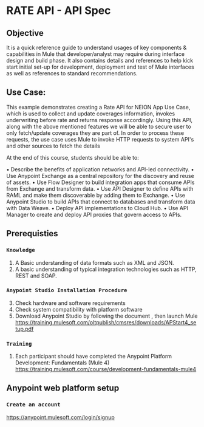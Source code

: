 # RATE API - API Spec

## Objective

It is a quick reference guide to understand usages of key components & capabilities in Mule that developer/analyst may require during interface design and build phase. It also contains details and references to help kick start initial set-up for development, deployment and test of Mule interfaces as well as references to standard recommendations.

## Use Case:
This example demonstrates creating a Rate API for NEION App Use Case, which is used to collect and update coverages information, invokes underwriting before rate and returns response accordingly. Using this API, along with the above mentioned features we will be able to secure user to only fetch/update coverages they are part of. In order to process these requests, the use case uses Mule to invoke HTTP requests to system API's and other sources to fetch the details

At the end of this course, students should be able to:

•	Describe the benefits of application networks and API-led connectivity.
•	Use Anypoint Exchange as a central repository for the discovery and reuse of assets. 
•	Use Flow Designer to build integration apps that consume APIs from Exchange and transform data.
•	Use API Designer to define APIs with RAML and make them discoverable by adding them to Exchange. 
•	Use Anypoint Studio to build APIs that connect to databases and transform data with Data Weave. 
•	Deploy API implementations to Cloud Hub. 
•	Use API Manager to create and deploy API proxies that govern access to APIs.


## Prerequisties

### `Knowledge` ###

1.	A Basic understanding of data formats such as XML and JSON.
2.	A basic understanding of typical integration technologies such as HTTP, REST and SOAP. 

### `Anypoint Studio Installation Procedure` ###

3.	Check hardware and software requirements
4.	Check system compatibility with platform software
5.	Download Anypoint Studio by following the document , then launch Mule
    https://training.mulesoft.com/oltpublish/cmsres/downloads/APStart4_setup.pdf 
    
### `Training` ###

1.	Each participant should have completed the Anypoint Platform Development: Fundamentals (Mule 4)     
    https://training.mulesoft.com/course/development-fundamentals-mule4


## Anypoint web platform setup

### `Create an account` ###

https://anypoint.mulesoft.com/login/signup

